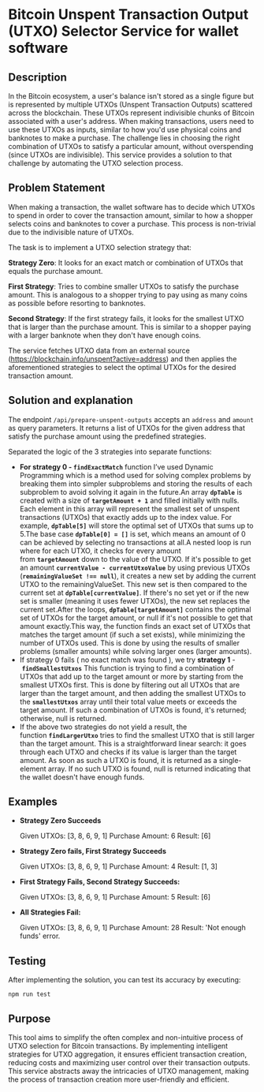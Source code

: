 # Bitcoin Unspent Transaction Output (UTXO) Selector Service for wallet software

## Description

In the Bitcoin ecosystem, a user's balance isn't stored as a single figure but is represented by multiple UTXOs (Unspent Transaction Outputs) scattered across the blockchain. These UTXOs represent indivisible chunks of Bitcoin associated with a user's address. When making transactions, users need to use these UTXOs as inputs, similar to how you'd use physical coins and banknotes to make a purchase. The challenge lies in choosing the right combination of UTXOs to satisfy a particular amount, without overspending (since UTXOs are indivisible). This service provides a solution to that challenge by automating the UTXO selection process.

## Problem Statement

When making a transaction, the wallet software has to decide which UTXOs to spend in order to cover the transaction amount, similar to how a shopper selects coins and banknotes to cover a purchase. This process is non-trivial due to the indivisible nature of UTXOs.

The task is to implement a UTXO selection strategy that:

<b>Strategy Zero</b>: It looks for an exact match or combination of UTXOs that equals the purchase amount.

<b>First Strategy</b>: Tries to combine smaller UTXOs to satisfy the purchase amount. This is analogous to a shopper trying to pay using as many coins as possible before resorting to banknotes.

<b>Second Strategy</b>: If the first strategy fails, it looks for the smallest UTXO that is larger than the purchase amount. This is similar to a shopper paying with a larger banknote when they don't have enough coins.

The service fetches UTXO data from an external source (https://blockchain.info/unspent?active=address) and then applies the aforementioned strategies to select the optimal UTXOs for the desired transaction amount.

## Solution and explanation

The endpoint `/api/prepare-unspent-outputs` accepts an `address` and `amount` as query parameters. It returns a list of UTXOs for the given address that satisfy the purchase amount using the predefined strategies.

Separated the logic of the 3 strategies into separate functions:

- **For strategy 0 - `findExactMatch`** function I’ve used Dynamic Programming which is a method used for solving complex problems by breaking them into simpler subproblems and storing the results of each subproblem to avoid solving it again in the future.An array **`dpTable`** is created with a size of **`targetAmount + 1`** and filled initially with nulls. Each element in this array will represent the smallest set of unspent transactions (UTXOs) that exactly adds up to the index value. For example, **`dpTable[5]`** will store the optimal set of UTXOs that sums up to 5.The base case **`dpTable[0] = []`** is set, which means an amount of 0 can be achieved by selecting no transactions at all.A nested loop is run where for each UTXO, it checks for every amount from **`targetAmount`** down to the value of the UTXO. If it's possible to get an amount **`currentValue - currentUtxoValue`** by using previous UTXOs (**`remainingValueSet !== null`**), it creates a new set by adding the current UTXO to the remainingValueSet. This new set is then compared to the current set at **`dpTable[currentValue]`**. If there's no set yet or if the new set is smaller (meaning it uses fewer UTXOs), the new set replaces the current set.After the loops, **`dpTable[targetAmount]`** contains the optimal set of UTXOs for the target amount, or null if it's not possible to get that amount exactly.This way, the function finds an exact set of UTXOs that matches the target amount (if such a set exists), while minimizing the number of UTXOs used. This is done by using the results of smaller problems (smaller amounts) while solving larger ones (larger amounts).
- If strategy 0 fails ( no exact match was found ), we try **strategy 1** - **`findSmallestUtxos`** This function is trying to find a combination of UTXOs that add up to the target amount or more by starting from the smallest UTXOs first. This is done by filtering out all UTXOs that are larger than the target amount, and then adding the smallest UTXOs to the **`smallestUtxos`** array until their total value meets or exceeds the target amount. If such a combination of UTXOs is found, it's returned; otherwise, null is returned.
- If the above two strategies do not yield a result, the function **`findLargerUtxo`** tries to find the smallest UTXO that is still larger than the target amount. This is a straightforward linear search: it goes through each UTXO and checks if its value is larger than the target amount. As soon as such a UTXO is found, it is returned as a single-element array. If no such UTXO is found, null is returned indicating that the wallet doesn't have enough funds.

## Examples

- **Strategy Zero Succeeds**

  Given UTXOs: [3, 8, 6, 9, 1]
  Purchase Amount: 6
  Result: [6]

- **Strategy Zero fails, First Strategy Succeeds**

  Given UTXOs: [3, 8, 6, 9, 1]
  Purchase Amount: 4
  Result: [1, 3]

- **First Strategy Fails, Second Strategy Succeeds:**

  Given UTXOs: [3, 8, 6, 9, 1]
  Purchase Amount: 5
  Result: [6]

- **All Strategies Fail:**

  Given UTXOs: [3, 8, 6, 9, 1]
  Purchase Amount: 28
  Result: 'Not enough funds' error.

## Testing

After implementing the solution, you can test its accuracy by executing:

```
npm run test
```

## Purpose

This tool aims to simplify the often complex and non-intuitive process of UTXO selection for Bitcoin transactions. By implementing intelligent strategies for UTXO aggregation, it ensures efficient transaction creation, reducing costs and maximizing user control over their transaction outputs. This service abstracts away the intricacies of UTXO management, making the process of transaction creation more user-friendly and efficient.
